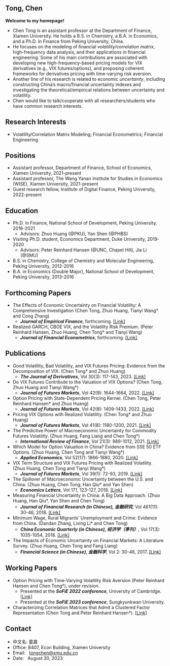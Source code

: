 ## Tong, Chen

**Welcome to my homepage!**
- Chen Tong is an assistant professor at the Department of Finance, Xiamen University. He holds a B.S. in Chemistry, a B.A. in Economics, and a Ph.D. in Finance from Peking University, China.
- He focuses on the modeling of financial <em>volatility/correlation matrix</em>, high-frequency data analysis, and their applications in financial engineering. Some of his main contributions are associated with developing new high-frequency-based pricing models for VIX derivatives (e.g., VIX futures/options), and proposing coherent frameworks for derivatives pricing with time-varying risk aversion. 
- Another line of his research is related to economic <em>uncertainty</em>, including constructing China’s macro/financial uncertainty indexes and investigating the theoretical/empirical relations between uncertainty and volatility.
- Chen would like to talk/cooperate with all researchers/students who have common research interests. 


## Research Interests
- Volatility/Correlation Matrix Modeling; Financial Econometrics; Financial Engineering


## Positions
- Assistant professor, Department of Finance, School of Economics, Xiamen University, 2021-present
- Assistant professor, The Wang Yanan Institute for Studies in Economics (WISE), Xiamen University, 2021-present
- Guest research fellow, Institute of Digital Finance, Peking University, 2022-present

## Education
- Ph.D. in Finance, National School of Development, Peking University, 2016-2021
  - Advisors: Zhuo Huang (@PKU), Yan Shen (@PHBS)
- Visiting Ph.D. student, Economics Department, Duke University, 2019-2020
  - Advisors: Peter Reinhard Hansen (@UNC, Chapel Hill), Jia Li (@SMU)
- B.S. in Chemistry, College of Chemistry and Molecular Engineering, Peking University, 2012-2016
- B.A. in Economics (Double Major), National School of Development, Peking University, 2013-2016


## Forthcoming Papers
- The Effects of Economic Uncertainty on Financial Volatility: A Comprehensive Investigation (Chen Tong, Zhuo Huang, Tianyi Wang* and Cong Zhang)
  - <em><strong>Journal of Empirical Finance</strong></em>, forthcoming. [[Link]](https://doi.org/10.1016/j.jempfin.2023.08.004)
- Realized GARCH, CBOE VIX, and the Volatility Risk Premium. (Peter Reinhard Hansen, Zhuo Huang, Chen Tong* and Tianyi Wang)
  - <em><strong>Journal of Financial Econometrics</strong></em>, forthcoming. [[Link]](https://doi.org/10.1093/jjfinec/nbac033)

## Publications
- Good Volatility, Bad Volatility, and VIX Futures Pricing: Evidence from the Decomposition of VIX. (Chen Tong* and Zhuo Huang) 
  - <em><strong>The Journal of Derivatives</strong></em>, Vol 30(3): 117-143, 2023. [[Link]](https://doi.org/10.3905/jod.2022.1.174)
- Do VIX Futures Contribute to the Valuation of VIX Options? (Chen Tong, Zhuo Huang and Tianyi Wang*)
  - <em><strong>Journal of Futures Markets</strong></em>, Vol 42(9): 1644-1664, 2022. [[Link]](http://doi.org/10.1002/fut.22278)
- Option Pricing with State-Dependent Pricing Kernel. (Chen Tong, Peter Reinhard Hansen* and Zhuo Huang) 
  - <em><strong>Journal of Futures Markets</strong></em>, Vol 42(8): 1409-1433, 2022. [[Link]](http://doi.org/10.1002/fut.22338)
- Pricing VIX Options with Realized Volatility. (Chen Tong* and Zhuo Huang) 
  - <em><strong>Journal of Futures Markets</strong></em>, Vol 41(8): 1180-1200, 2021. [[Link]](http://doi.org/10.1002/fut.22201)
- The Predictive Power of Macroeconomic Uncertainty for Commodity Futures Volatility. (Zhuo Huang, Fang Liang and Chen Tong*)
  - <em><strong>International Review of Finance</strong></em>, Vol 21(3): 989-1012, 2021. [[Link]](http://doi.org/10.1111/irfi.12310)
- Which Model for Option Valuation in China? Evidence from SSE 50 ETF Options. (Zhuo Huang, Chen Tong and Tianyi Wang*)
  - <em><strong>Applied Economics</strong></em>, Vol 52(17): 1866-1880, 2020. [[Link]](http://doi.org/10.1080/00036846.2019.1679348)
- VIX Term Structure and VIX Futures Pricing with Realized Volatility. (Zhuo Huang, Chen Tong and Tianyi Wang*) 
  - <em><strong>Journal of Futures  Markets</strong></em>, Vol 39(1): 72-93, 2019. [[Link]](http://doi.org/10.1002/fut.21955)
- The Spillover of Macroeconomic Uncertainty between the U.S. and China. (Zhuo Huang, Chen Tong, Han Qiu* and Yan Shen)
  - <em><strong>Economics Letters</strong></em>, Vol 171, 123-127, 2018. [[Link]](http://doi.org/10.1016/j.econlet.2018.07.018)
- Measuring Financial Uncertainty in China: A Big Data Approach. (Zhuo Huang, Han Qiu*, Yan Shen and Chen Tong)
  - <em><strong>Journal of Financial Research (in Chinese), 金融研究</strong></em>, Vol 461(11): 30-46, 2018. [[Link]](http://www.jryj.org.cn/CN/Y2018/V461/I11/30)
- Minimum Wage, Rural Migrants&rsquo; Unemployment and Crime: Evidence from China. (Dandan Zhang, Lixing Li* and Chen Tong)
  - <em><strong>China Economic Quarterly (in Chinese), 经济学（季刊）</strong></em>, Vol 17(3): 1035-1054, 2018. [[Link]](http://ccj.pku.edu.cn/jjx/CN/10.13821/j.cnki.ceq.2018.02.08)
- The Impacts of Economic Uncertainty on Financial Markets: A Literature Survey. (Zhuo Huang, Chen Tong and Fang Liang) 
  - <em><strong>Financial Science (in Chinese), 金融科学</strong></em>, Vol 2: 30-46, 2017. [[Link]](https://jrkx.chinajournal.net.cn/WKH/WebPublication/paperDigest.aspx?paperID=61f0916e-1a3f-4029-a4e2-0e8e53669a88) 

## Working Papers
- Option Pricing with Time-Varying Volatility Risk Aversion (Peter Reinhard Hansen and Chen Tong*), under revision. 
  - Presented at the <em><strong>SoFiE 2022 conference</strong></em>, University of Cambridge. [[Link]](https://arxiv.org/abs/2204.06943)
  - Presented at the <em><strong>SoFiE 2023 conference</strong></em>, Sungkyunkwan University.
- Characterizing Correlation Matrices that Admit a Clustered Factor Representation (Chen Tong and Peter Reinhard Hansen*).  [[Link]](https://arxiv.org/abs/2308.05895)


## Contact
- 中文名: 童晨 <br />
- Office: B407, Econ Building, Xiamen University <br />
- Email: &nbsp; tongchen@xmu.edu.cn <br />
- Date: &nbsp; August 30, 2023

